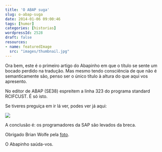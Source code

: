 ```yaml
---
title: 'O ABAP suga'
slug: o-abap-suga
date: 2014-01-06 09:00:46
tags: [humor]
categories: [historias]
wordpressId: 2528
draft: false
resources:
- name: featuredImage
  src: "images/thumbnail.jpg"
---
```

Ora bem, este é o primeiro artigo do Abapinho em que o título se sente um bocado perdido na tradução. Mas mesmo tendo consciência de que não é semanticamente são, penso ser o único título à altura do que aqui vos apresento.

<!--more-->

No editor de ABAP (SE38) espreitem a linha 323 do programa standard RCIFCUST. É só isto.

Se tiveres preguiça em ir lá ver, podes ver já aqui:

[![][1]][1]

A conclusão é: os programadores da SAP são levados da breca.

Obrigado Brian Wolfe pela [foto][2].

O Abapinho saúda-vos.

   [1]: images/abapsucks.gif
   [2]: http://www.flickr.com/photos/97058136@N00/3774149353
